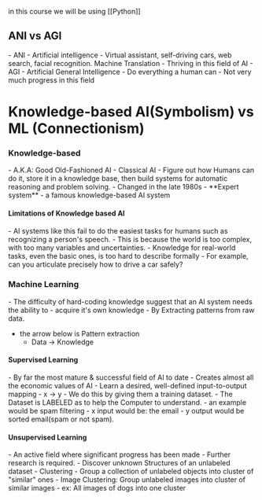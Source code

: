 
in this course we will be using [[Python]]
<h2>ANI vs AGI</h2>
- ANI
	- Artificial intelligence
	- Virtual assistant, self-driving cars, web search, facial recognition. Machine Translation
	- Thriving in this field of AI
- AGI
	- Artificial General Intelligence
	- Do everything a human can
	- Not very much progress in this field



<h1> Knowledge-based AI(Symbolism) vs ML (Connectionism) </h1>
<h3>Knowledge-based</h3>
- A.K.A: Good Old-Fashioned AI
	- Classical AI
- Figure out how Humans can do it, store it in a knowledge base, then build systems for automatic reasoning and problem solving. 
- Changed in the late 1980s
- **Expert system** - a famous knowledge-based AI system
<h4>Limitations of Knowledge based AI</h4>
- AI systems like this fail to do the easiest tasks for humans such as recognizing a person's speech.
	- This is because the world is too complex, with too many variables and uncertainties.
	- Knowledge for real-world tasks, even the basic ones, is too hard to describe formally
- For example, can you articulate precisely how to drive a car safely?


<h3>Machine Learning</h3>
- The difficulty of hard-coding knowledge suggest that an AI system needs the ability to 
	- acquire it's own knowledge
	- By Extracting patterns from raw data.

- the arrow below is Pattern extraction
	- Data -> Knowledge



<h4>Supervised Learning</h4>
- By far the most mature & successful field of AI to date
- Creates almost all the economic values of AI
- Learn a desired, well-defined input-to-output mapping
	- x -> y
- We do this by giving them a training dataset. 
	- The Dataset is LABELED as to help the Computer to understand.
- an example would be spam filtering
	- x input would be: the email
	- y output would be sorted email(spam or not spam).


<h4>Unsupervised Learning</h4>
- An active field where significant progress has been made
- Further research is required. 
- Discover unknown Structures of an unlabeled dataset
- Clustering
	- Group a collection of unlabeled objects into cluster of "similar" ones
	- Image Clustering: Group unlabeled images into cluster of similar images
		- ex: All images of dogs into one cluster